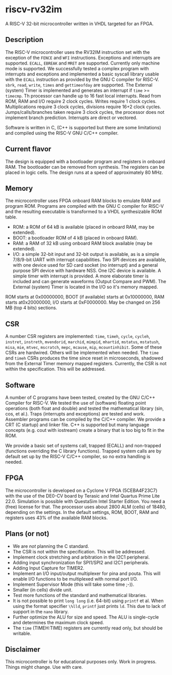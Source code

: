 # riscv-rv32im

A RISC-V 32-bit microcontroller written in VHDL targeted
for an FPGA.

## Description

The RISC-V microcontroller uses the RV32IM instruction set with the
exception of the `FENCE` and `WFI` instructions. Exceptions and interrupts are
supported. `ECALL`, `EBREAK` and `MRET` are supported. Currently only machine
mode is supported. We successfully tested a complex program with interrupts
and exceptions and implemented a basic syscall library usable with
the `ECALL` instruction as provided by the GNU C compiler for RISC-V.
`sbrk`, `read`, `write`, `times` and `gettimeofday` are
supported. The External (system) Timer is implemented and
generates an interrupt if `time` >= `timecmp`.
Th processor can handle up to 16 fast local
interrupts. Read from ROM, RAM and I/O require
2 clock cycles. Writes require 1 clock cycles. Multiplications require
3 clock cycles, divisions require 16+2 clock cycles. Jumps/calls/branches
taken require 3 clock cycles, the processor does not implement branch
prediction. Interrupts are direct or vectored.

Software is written in C, (C++ is supported but there are some limitations)
and compiled using the RISC-V GNU C/C++ compiler.

## Current flavor

The design is equipped with a bootloader program and registers in onboard RAM.
The bootloader can be removed from synthesis. The registers can be placed in
logic cells. The design runs at a speed of approximately 80 MHz.
 
## Memory

The microcontroller uses FPGA onboard RAM blocks to emulate RAM and program ROM.
Programs are compiled with the GNU C compiler for RISC-V and the resulting
executable is transformed to a VHDL synthesizable ROM table.

* ROM: a ROM of 64 kB is available (placed in onboard RAM, may be extended).
* BOOT: a bootloader ROM of 4 kB (placed in onboard RAM).
* RAM: a RAM of 32 kB using onboard RAM block available (may be extended).
* I/O: a simple 32-bit input and 32-bit output is available, as
is a simple 7/8/9-bit UART with interrupt capabilities. Two SPI devices are
available, with one device used for SD card socket (no interrupt) and a
general purpose SPI device with hardware NSS. One I2C device is
available. A simple timer
with interrupt is provided. A more elaborate timer is included and can
generate waveforms (Output Compare and PWM). The External (system) Timer is
located in the I/O so it's memory mapped.

ROM starts at 0x00000000, BOOT (if available) starts at 0x10000000,
RAM starts at0x20000000, I/O starts at 0xF0000000. May be changed
on 256 MB (top 4 bits) sections.

## CSR

A number CSR registers are implemented: `time`, `timeh`, `cycle`, `cycleh`,
`instret`, `instreth`, `mvendorid`, `marchid`, `mimpid`, `mhartid`, `mstatus`,
`mstatush`, `misa`, `mie`, `mtvec`, `mscratch`, `mepc`, `mcause`, `mip`, `mcountinhibit`. Some of
these CSRs are hardwired. Others will be implemented when needed.
The `time` and `timeh` CSRs produces the time since reset in microseconds,
shadowed from the External Timer memory mapped registers. Currently, the CSR is not within the specification. This will be addressed.

## Software

A number of C programs have been tested, created by the GNU C/C++ Compiler for
RISC-V. We tested the use of (software) floating point operations (both
float and double) and tested the mathematical library (sin, cos, et al.).
Traps (interrupts and exceptions) are tested and work.
Assembler programs can be compiled by the C/C++ compiler. We provide a CRT
(C startup) and linker file. C++ is supported but many language concepts
(e.g. cout with iostream) create a binary that is too big to fit in the
ROM.

We provide a basic set of systems call, trapped (ECALL) and non-trapped
(functions overriding the C library functions). Trapped system calls
are by default set up by the RISC-V C/C++ compiler, so no extra handling
is needed.

## FPGA

The microcontroller is developed on a Cyclone V FPGA (5CEBA4F23C7)
with the use of the DE0-CV board by Terasic and Intel Quartus Prime
Lite 22.0. Simulation is possible with QuestaSim Intel Starter Edition.
You need a (free) license for that. The processor uses about
2800 ALM (cells) of 18480, depending on the settings. In the default
settings, ROM, BOOT, RAM and registers uses 43% of the available RAM blocks.

## Plans (or not)

* We are *not* planning the C standard.
* The CSR is not within the specification. This will be addressed.
* Implement clock stretching and arbitration in the I2C1 peripheral.
* Adding input synchronization for SPI1/SPI2 and I2C1 peripherals.
* Adding Input Capture for TIMER2.
* Implement an I/O input/output multiplexer for pina and pouta. This will enable I/O functions to be multiplexed with normal port I/O.
* Implement Supervisor Mode (this will take some time ;-)).
* Smaller (in cells) divide unit.
* Test more functions of the standard and mathematical libraries.
* It is not possible to print `long long` (i.e. 64-bit) using `printf` et al. When using the format specifier `\%lld`, `printf` just prints `ld`. This due to lack of support in the `nano` library.
* Further optimize the ALU for size and speed. The ALU is single-cycle and determines the maximum clock speed.
* The `time` (TIMEH:TIME) registers are currently read only, but should be writable.

## Disclaimer

This microcontroller is for educational purposes only.
Work in progress. Things might change. Use with care.

